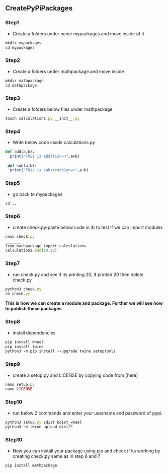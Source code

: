 ## CreatePyPiPackages

<p>
  
### Step1
* Create a folders under name mypackages and move inside of it
```ruby
mkdir mypackages
cd mypackages
```
  
### Step2
* Create a folders under mathpackage and move inside
```ruby
mkdir mathpackage
cd mathpackage
```
  
### Step3
* Create a folders below files under mathpackage
```ruby
touch calculations.py __init__.py
```
  
### Step4
* Write below code inside calculations.py
```ruby
def add(a,b):
  print("This is addition=>",a+b)
  
 def sub(a,b):
  print("This is substraction=>",a-b)
```
  
 ### Step5
* go back to mypackages
```ruby
cd .. 
```
  
  ### Step6
* create check.py(paste below code in it) to test if we can import modules
```ruby
nano check.py
_______
from mathpackage import calculations
calculations.add(10,10)
```
  
 ### Step7
* run check.py and see if its printing 20, if printed 20 then delete check.py
```ruby
python3 check.py
rm check.py
```
 <strong> This is how we can create a module and package. Further we will see how to publish these packages</strong> <br>

  
 ### Step8
* install dependencies
```ruby
pip install wheel
pip install twine
python3 -m pip install --upgrade twine setuptools
```
  
### Step9
* create a setup.py and LICENSE by copying code from [here]  
```ruby
nano setup.py
nano LICENSE
```
### Step10
* run below 2 commands and enter your username and password of pypi.
```ruby
python3 setup.py sdist bdist_wheel
python3 -m twine upload dist/*
```
### Step10
* Now you can install your package using pip and check if its working by creating check.py same as in step 6 and 7
```ruby
pip install mathpackage

```
</p>
